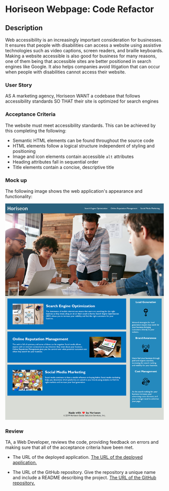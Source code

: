 # Horiseon Webpage: Code Refactor

## Description

Web accessibility is an increasingly important consideration for businesses. It ensures that people with disabilities can access a website using assistive technologies such as video captions, screen readers, and braille keyboards. Making a website accessible is also good for business for many reasons, one of them being that accessible sites are better positioned in search engines like Google. It also helps companies avoid litigation that can occur when people with disabilities cannot access their website.

### User Story

AS A marketing agency, Horiseon WANT a codebase that follows accessibility standards
SO THAT their site is optimized for search engines

### Acceptance Criteria

The website must meet accessibility standards. This can be achieved by this completing the following:

* Semantic HTML elements can be found throughout the source code
* HTML elements follow a logical structure independent of styling and positioning
* Image and icon elements contain accessible `alt` attributes
* Heading attributes fall in sequential order
* Title elements contain a concise, descriptive title

### Mock up

The following image shows the web application's appearance and functionality:

![The Horiseon webpage includes a navigation bar, a header image, and cards with text and images at the bottom of the page.](Assets/Horiseon-webpage-mock-up.png)

### Review

TA, a Web Developer, reviews the code, providing feedback on errors and making sure that all of the acceptance criteria have been met.

* The URL of the deployed application.
[The URL of the deployed application.](https://seacrest3.github.io/horiseon-webpage/)

* The URL of the GitHub repository. Give the repository a unique name and include a README describing the project.
[The URL of the GitHub repository.](https://github.com/seacrest3/horiseon-webpage.git)
